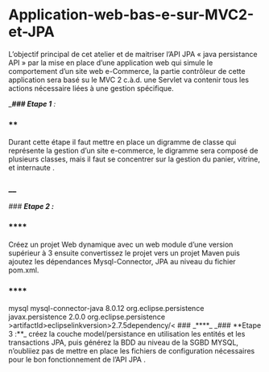 # Application-web-bas-e-sur-MVC2-et-JPA
L’objectif principal de cet atelier et de maitriser l’API JPA « java persistance API » par la mise en place d’une application web qui simule le comportement d’un site web e-Commerce, la partie contrôleur de cette application sera basé su le MVC 2 c.à.d. une Servlet va contenir tous les actions nécessaire liées à une gestion spécifique.

__**### Etape 1** :_ 
### **
Durant cette étape il faut mettre en place un digramme de classe qui représente la gestion
d’un site e-commerce, le digramme sera composé de plusieurs classes, mais il faut se concentrer sur la
gestion du panier, vitrine, et internaute .
### **__**
_### **Etape 2 :**_
### ****
Créez un projet Web dynamique avec un web module d’une version supérieur à 3 ensuite convertissez le projet vers un projet Maven puis ajoutez les dépendances Mysql-Connector, JPA au niveau du fichier pom.xml.
### ****
<!-- https://mvnrepository.com/artifact/mysql/mysql-connector-java -->
<dependency>
<groupId>mysql</groupId>
<artifactId>mysql-connector-java</artifactId>
<version>8.0.12</version>
</dependency>
<dependency>
<groupId>org.eclipse.persistence</groupId>
<artifactId>javax.persistence</artifactId>
<version>2.0.0</version>
</dependency>
<dependency>
<groupId>org.eclipse.persistence</groupId>
>artifactId>eclipselink</artifactId<
>version>2.7.5</version<
>dependency/<
### _****_
_### **Etape 3 :**_
 créez la couche model/persistance en utilisation les entités et les transactions JPA, puis
générez la BDD au niveau de la SGBD MYSQL, n’oubliiez pas de mettre en place les fichiers de
configuration nécessaires pour le bon fonctionnement de l’API JPA .
